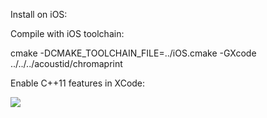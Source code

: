 Install on iOS:

Compile with iOS toolchain:

cmake -DCMAKE_TOOLCHAIN_FILE=../iOS.cmake -GXcode ../../../acoustid/chromaprint

Enable C++11 features in XCode:

![](http://oi.pxfx.io/073O3d1X1d2F)
